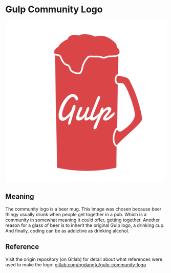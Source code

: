 # Gulp Community Logo
![Gulp Community Logo](./source.inkscape.svg)

## Meaning
The community logo is a beer mug. This image was chosen because beer thingy usually drunk when people get together in a pub. Which is a community in somewhat meaning it could offer, getting together. Another reason for a glass of beer is to inherit the original Gulp logo, a drinking cup. And finally, coding can be as addictive as drinking alcohol.


## Reference
Visit the origin repository (on Gitlab) for detail about what references were used to make the logo: [gitlab.com/ngdangtu/gulp-community-logo](https://gitlab.com/ngdangtu/gulp-community-logo/-/tree/main)
